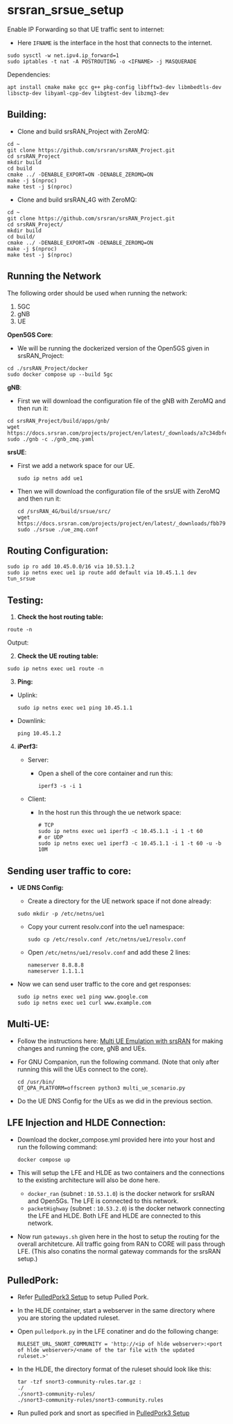# srsran_srsue_setup

Enable IP Forwarding so that UE traffic sent to internet:
 - Here `IFNAME` is the interface in the host that connects to the internet.

```
sudo sysctl -w net.ipv4.ip_forward=1
sudo iptables -t nat -A POSTROUTING -o <IFNAME> -j MASQUERADE
```

Dependencies:

```
apt install cmake make gcc g++ pkg-config libfftw3-dev libmbedtls-dev libsctp-dev libyaml-cpp-dev libgtest-dev libzmq3-dev
```

## Building:
 - Clone and build srsRAN_Project with ZeroMQ:

```
cd ~
git clone https://github.com/srsran/srsRAN_Project.git
cd srsRAN_Project
mkdir build
cd build
cmake ../ -DENABLE_EXPORT=ON -DENABLE_ZEROMQ=ON
make -j $(nproc)
make test -j $(nproc)
```

- Clone and build srsRAN_4G with ZeroMQ:

```
cd ~
git clone https://github.com/srsran/srsRAN_Project.git
cd srsRAN_Project/
mkdir build
cd build/
cmake ../ -DENABLE_EXPORT=ON -DENABLE_ZEROMQ=ON
make -j $(nproc)
make test -j $(nproc)
```

## Running the Network

The following order should be used when running the network:
1. 5GC
2. gNB
3. UE

**Open5GS Core**:

 - We will be running the dockerized version of the Open5GS given in srsRAN_Project:
   
```
cd ./srsRAN_Project/docker
sudo docker compose up --build 5gc
```

**gNB**:

- First we will download the configuration file of the gNB with ZeroMQ and then run it:

```
cd srsRAN_Project/build/apps/gnb/
wget https://docs.srsran.com/projects/project/en/latest/_downloads/a7c34dbfee2b765503a81edd2f02ec22/gnb_zmq.yaml
sudo ./gnb -c ./gnb_zmq.yaml
```

**srsUE**:
- First we add a network space for our UE.
   ```
   sudo ip netns add ue1
   ```
- Then we will download the configuration file of the srsUE with ZeroMQ and then run it:

   ```
   cd /srsRAN_4G/build/srsue/src/
   wget https://docs.srsran.com/projects/project/en/latest/_downloads/fbb79b4ff222d1829649143ca4cf1446/ue_zmq.conf
   sudo ./srsue ./ue_zmq.conf
   ```
## Routing Configuration:

```
sudo ip ro add 10.45.0.0/16 via 10.53.1.2
sudo ip netns exec ue1 ip route add default via 10.45.1.1 dev tun_srsue
```

## Testing:
1. **Check the host routing table:**

```
route -n
```

Output: 

2. **Check the UE routing table:**

```
sudo ip netns exec ue1 route -n
```

3. **Ping:**
 - Uplink:
   
   ```
   sudo ip netns exec ue1 ping 10.45.1.1
   ```
   
 - Downlink:
   
   ```
   ping 10.45.1.2
   ```
   
4. **iPerf3:**
   - Server:
      - Open a shell of the core container and run this:
        
        ```
        iperf3 -s -i 1
        ```
        
   - Client:
     - In the host run this through the ue network space:

          ```
          # TCP
          sudo ip netns exec ue1 iperf3 -c 10.45.1.1 -i 1 -t 60
          # or UDP
          sudo ip netns exec ue1 iperf3 -c 10.45.1.1 -i 1 -t 60 -u -b 10M
          ```
          
## Sending user traffic to core:
 - **UE DNS Config:**
   - Create a directory for the UE network space if not done already:
    
    ```
    sudo mkdir -p /etc/netns/ue1
    ```
    
   - Copy your current resolv.conf into the ue1 namespace:
     
     ```
     sudo cp /etc/resolv.conf /etc/netns/ue1/resolv.conf
     ```
     
   - Open `/etc/netns/ue1/resolv.conf` and add these 2 lines:
     
     ```
     nameserver 8.8.8.8
     nameserver 1.1.1.1
     ```
   
  - Now we can send user traffic to the core and get responses:
   
    ```
    sudo ip netns exec ue1 ping www.google.com    
    sudo ip netns exec ue1 curl www.example.com
    ```

## Multi-UE:
 - Follow the instructions here: [Multi UE Emulation with srsRAN](https://docs.srsran.com/projects/project/en/latest/tutorials/source/srsUE/source/index.html#multi-ue-emulation) for making changes and running ṭhe core, gNB and UEs.
 - For GNU Companion, run the following command. (Note that only after running this will the UEs connect to the core).

   ```
   cd /usr/bin/
   QT_QPA_PLATFORM=offscreen python3 multi_ue_scenario.py
   ```
  
 - Do the UE DNS Config for the UEs as we did in the previous section.

## LFE Injection and HLDE Connection:
- Download the docker_compose.yml provided here into your host and run the following command:
  
  ```
  docker compose up
  ```
  
- This will setup the LFE and HLDE as two containers and the connections to the existing architecture will also be done here.
   - `docker_ran` (subnet : `10.53.1.0`) is the docker network for srsRAN and Open5Gs. The LFE is connected to this network. 
   - `packetHighway` (subnet : `10.53.2.0`) is the docker network connecting the LFE and HLDE. Both LFE and HLDE are connected to this network.
- Now run `gateways.sh` given here in the host to setup the routing for the overall architetcure. All traffic going from RAN to CORE will pass through LFE. (This also conatins the normal gateway commands for the srsRAN setup.)

   
## PulledPork:
 - Refer [PulledPork3 Setup](https://github.com/shirkdog/pulledpork3) to setup Pulled Pork.
 - In the HLDE container, start a webserver in the same directory where you are storing the updated ruleset.
 - Open `pulledpork.py` in the LFE conatiner and do the following change:

   ```
   RULESET_URL_SNORT_COMMUNITY = 'http://<ip of hlde webserver>:<port of hlde webserver>/<name of the tar file with the updated ruleset.>'
   ```

 - In the HLDE, the directory format of the ruleset should look like this:

   ```
   tar -tzf snort3-community-rules.tar.gz :
   ./
   ./snort3-community-rules/
   ./snort3-community-rules/snort3-community.rules
   ```
  
 - Run pulled pork and snort as specified in [PulledPork3 Setup](https://github.com/shirkdog/pulledpork3)
   

